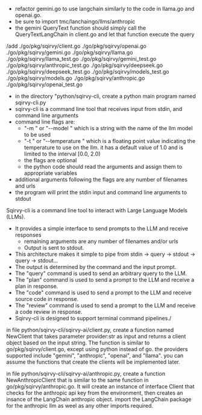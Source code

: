- refactor gemini.go to use langchain similarly to the code in llama.go and openai.go.
- be sure to import tmc/lanchaingo/llms/anthropic 
- the gemini QueryText function should simply call the QueryTextLangChain in client.go and let that function execute the query

/add ./go/pkg/sqirvy/client.go
 ./go/pkg/sqirvy/openai.go
 ./go/pkg/sqirvy/gemini.go
 ./go/pkg/sqirvy/llama.go
 ./go/pkg/sqirvy/llama_test.go
 ./go/pkg/sqirvy/gemini_test.go
 ./go/pkg/sqirvy/anthropic_test.go
 ./go/pkg/sqirvy/deepseek.go
 ./go/pkg/sqirvy/deepseek_test.go
 ./go/pkg/sqirvy/models_test.go
 ./go/pkg/sqirvy/models.go
 ./go/pkg/sqirvy/anthropic.go
 ./go/pkg/sqirvy/openai_test.go

- in the directory "python/sqirvy-cli, create a python main program named sqirvy-cli.py
- sqirvy-cli is a command line tool that  receives  input from stdin, and command line arguments
- command line flags are:
  - "-m  <model name>" or "--model <model name>" which is a string with the name of the llm model to be used
  - "-t <temperature>" or "--temperature <temperature>" which is a floating point value indicating the temperature to use on the llm. it has a default value of 1.0 and is limited to the  interval [0.0, 2.0)
  - the flags are optional
  - the python code should read the arguments and assign them to appropriate variables
- additional arguments following the flags are any number of filenames and urls
- the program will print the stdin input and command line arguments to stdout



Sqirvy-cli is a command line tool to interact with Large Language Models (LLMs).
- It provides a simple interface to send prompts to the LLM and receive responses
  - remaining arguments are any number of filenames and/or urls
  - Output is sent to stdout.
- This architecture makes it simple to pipe from stdin -> query -> stdout -> query -> stdout...
- The output is determined by the command and the input prompt.
- The "query" command is used to send an arbitrary query to the LLM.
- The "plan" command is used to send a prompt to the LLM and receive a plan in response.
- The "code" command is used to send a prompt to the LLM and receive source code in response.
- The "review" command is used to send a prompt to the LLM and receive a code review in response.
- Sqirvy-cli is designed to support terminal command pipelines./

in file python/sqirvy-cli/sqirvy-ai/client.py, create a function named NewClient that takes parameter provider:str as input and returns a client object based on the input string. The  function  is similar to go/pkg/sqirvy/client.go, except using python instead of go. the providers supported include "gemini", "anthropic", "openai", and "llama". you can assume the functions that create the clients will be implemented later.

in file python/sqirvy-cli/sqirvy-ai/anthropic.py, create a function NewAnthropicClient that is similar to the same function in go/pkg/sqirvy/anthropic.go. It will create an instance of interface Client that checks for the anthropic api key from the environment, then creates an insance of the LangChain anthropic object. import the LangChain package for the anthropic llm as weel as any other imports required. 